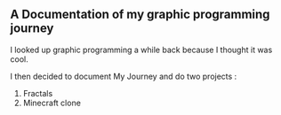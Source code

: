 ## A Documentation of my graphic programming journey

I looked up graphic programming a while back because I thought it was cool.

I then decided to document My Journey and do two projects : 

1. Fractals
2. Minecraft clone